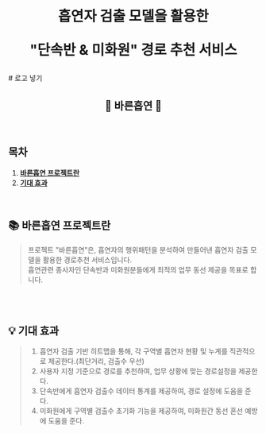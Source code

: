 <div align="center">
  <h1>흡연자 검출 모델을 활용한
  
  "단속반 &amp; 미화원" 경로 추천 서비스</h1>
 </div>
 # 로고 넣기
 <br />

<div align="center">
    <h2>🚬 바른흡연 🔎</h2>
 </div>

<br />

## 목차
1. [**바른흡연 프로젝트란**](#1)
1. [**기대 효과**](#2)
<br />


<div id="1"></div>

## 📚 바른흡연 프로젝트란
>프로젝트 "바른흡연"은, 흡연자의 행위패턴을 분석하여 만들어낸 흡연자 검출 모델을 활용한 경로추천 서비스입니다.  <br/>
>흡연관련 종사자인 단속반과 미화원분들에게 최적의 업무 동선 제공을 목표로 합니다.
<br/>

<br />

<div id="2"></div>

## 💡 기대 효과
>1. 흡연자 검출 기반 히트맵을 통해, 각 구역별 흡연자 현황 및 누계를 직관적으로 제공한다.(최단거리, 검출수 우선)  <br/>
>2. 사용자 지정 기준으로 경로를 추천하여, 업무 상황에 맞는 경로설정을 제공한다.
>3. 단속반에게 흡연자 검출수 데이터 통계를 제공하여, 경로 설정에 도움을 준다.
>4. 미화원에게 구역별 검출수 초기화 기능을 제공하여, 미화원간 동선 혼선 예방에 도움을 준다.
<br/>

<br />

